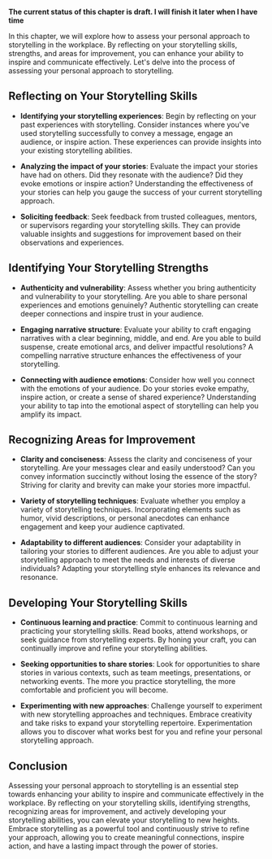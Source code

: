 **The current status of this chapter is draft. I will finish it later when I have time**

In this chapter, we will explore how to assess your personal approach to storytelling in the workplace. By reflecting on your storytelling skills, strengths, and areas for improvement, you can enhance your ability to inspire and communicate effectively. Let's delve into the process of assessing your personal approach to storytelling.

Reflecting on Your Storytelling Skills
--------------------------------------

* **Identifying your storytelling experiences**: Begin by reflecting on your past experiences with storytelling. Consider instances where you've used storytelling successfully to convey a message, engage an audience, or inspire action. These experiences can provide insights into your existing storytelling abilities.

* **Analyzing the impact of your stories**: Evaluate the impact your stories have had on others. Did they resonate with the audience? Did they evoke emotions or inspire action? Understanding the effectiveness of your stories can help you gauge the success of your current storytelling approach.

* **Soliciting feedback**: Seek feedback from trusted colleagues, mentors, or supervisors regarding your storytelling skills. They can provide valuable insights and suggestions for improvement based on their observations and experiences.

Identifying Your Storytelling Strengths
---------------------------------------

* **Authenticity and vulnerability**: Assess whether you bring authenticity and vulnerability to your storytelling. Are you able to share personal experiences and emotions genuinely? Authentic storytelling can create deeper connections and inspire trust in your audience.

* **Engaging narrative structure**: Evaluate your ability to craft engaging narratives with a clear beginning, middle, and end. Are you able to build suspense, create emotional arcs, and deliver impactful resolutions? A compelling narrative structure enhances the effectiveness of your storytelling.

* **Connecting with audience emotions**: Consider how well you connect with the emotions of your audience. Do your stories evoke empathy, inspire action, or create a sense of shared experience? Understanding your ability to tap into the emotional aspect of storytelling can help you amplify its impact.

Recognizing Areas for Improvement
---------------------------------

* **Clarity and conciseness**: Assess the clarity and conciseness of your storytelling. Are your messages clear and easily understood? Can you convey information succinctly without losing the essence of the story? Striving for clarity and brevity can make your stories more impactful.

* **Variety of storytelling techniques**: Evaluate whether you employ a variety of storytelling techniques. Incorporating elements such as humor, vivid descriptions, or personal anecdotes can enhance engagement and keep your audience captivated.

* **Adaptability to different audiences**: Consider your adaptability in tailoring your stories to different audiences. Are you able to adjust your storytelling approach to meet the needs and interests of diverse individuals? Adapting your storytelling style enhances its relevance and resonance.

Developing Your Storytelling Skills
-----------------------------------

* **Continuous learning and practice**: Commit to continuous learning and practicing your storytelling skills. Read books, attend workshops, or seek guidance from storytelling experts. By honing your craft, you can continually improve and refine your storytelling abilities.

* **Seeking opportunities to share stories**: Look for opportunities to share stories in various contexts, such as team meetings, presentations, or networking events. The more you practice storytelling, the more comfortable and proficient you will become.

* **Experimenting with new approaches**: Challenge yourself to experiment with new storytelling approaches and techniques. Embrace creativity and take risks to expand your storytelling repertoire. Experimentation allows you to discover what works best for you and refine your personal storytelling approach.

Conclusion
----------

Assessing your personal approach to storytelling is an essential step towards enhancing your ability to inspire and communicate effectively in the workplace. By reflecting on your storytelling skills, identifying strengths, recognizing areas for improvement, and actively developing your storytelling abilities, you can elevate your storytelling to new heights. Embrace storytelling as a powerful tool and continuously strive to refine your approach, allowing you to create meaningful connections, inspire action, and have a lasting impact through the power of stories.
